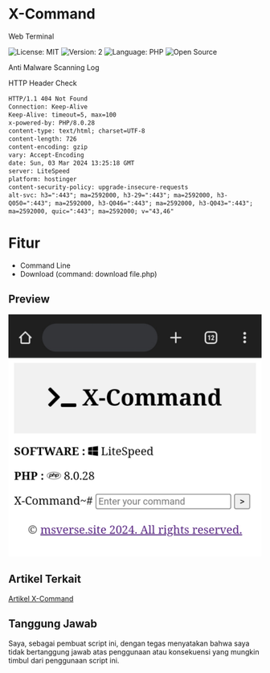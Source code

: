 # X-Command
Web Terminal

![License: MIT](https://img.shields.io/badge/License-MIT-blue.svg)
![Version: 2](https://img.shields.io/badge/Version-2-green.svg)
![Language: PHP](https://img.shields.io/badge/Language-PHP-blue.svg)
![Open Source](https://img.shields.io/badge/Open%20Source-Yes-green.svg)

Anti Malware Scanning Log

HTTP Header Check
```
HTTP/1.1 404 Not Found
Connection: Keep-Alive
Keep-Alive: timeout=5, max=100
x-powered-by: PHP/8.0.28
content-type: text/html; charset=UTF-8
content-length: 726
content-encoding: gzip
vary: Accept-Encoding
date: Sun, 03 Mar 2024 13:25:18 GMT
server: LiteSpeed
platform: hostinger
content-security-policy: upgrade-insecure-requests
alt-svc: h3=":443"; ma=2592000, h3-29=":443"; ma=2592000, h3-Q050=":443"; ma=2592000, h3-Q046=":443"; ma=2592000, h3-Q043=":443"; ma=2592000, quic=":443"; ma=2592000; v="43,46"
```

# Fitur
- Command Line
- Download (command: download file.php)

## Preview
![X-Command Preview](Picsart_24-03-03_16-03-18-967.jpg) 

## Artikel Terkait
[Artikel X-Command](https://www.msverse.site)

## Tanggung Jawab
Saya, sebagai pembuat script ini, dengan tegas menyatakan bahwa saya tidak bertanggung jawab atas penggunaan atau konsekuensi yang mungkin timbul dari penggunaan script ini.
